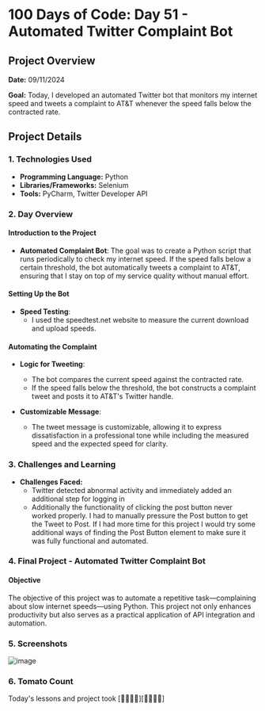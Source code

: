 # 100 Days of Code: Day 51 - Automated Twitter Complaint Bot

## Project Overview
**Date:** 09/11/2024

**Goal:** 
Today, I developed an automated Twitter bot that monitors my internet speed and tweets a complaint to AT&T whenever the speed falls below the contracted rate.

## Project Details
### 1. Technologies Used
- **Programming Language:** Python
- **Libraries/Frameworks:** Selenium
- **Tools:** PyCharm, Twitter Developer API

### 2. Day Overview 
#### Introduction to the Project
- **Automated Complaint Bot**: The goal was to create a Python script that runs periodically to check my internet speed. If the speed falls below a certain threshold, the bot automatically tweets a complaint to AT&T, ensuring that I stay on top of my service quality without manual effort.

#### Setting Up the Bot


- **Speed Testing**:
  - I used the speedtest.net website to measure the current download and upload speeds.


#### Automating the Complaint
- **Logic for Tweeting**:
  - The bot compares the current speed against the contracted rate.
  - If the speed falls below the threshold, the bot constructs a complaint tweet and posts it to AT&T's Twitter handle.

- **Customizable Message**:
  - The tweet message is customizable, allowing it to express dissatisfaction in a professional tone while including the measured speed and the expected speed for clarity.

### 3. Challenges and Learning
- **Challenges Faced:**
  - Twitter detected abnormal activity and immediately added an additional step for logging in
  - Additionally the functionality of clicking the post button never worked properly. I had to manually pressure the Post button to get the Tweet to Post. If I had more time for this project I would try some additional ways of finding the Post Button element to make sure it was fully functional and automated. 

### 4. Final Project - Automated Twitter Complaint Bot



#### Objective
The objective of this project was to automate a repetitive task—complaining about slow internet speeds—using Python. This project not only enhances productivity but also serves as a practical application of API integration and automation.

### 5. Screenshots 

![image](https://github.com/user-attachments/assets/5fcade04-e408-47d4-935f-62c23c8022e1)


### 6. Tomato Count

Today's lessons and project took [🍅🍅🍅🍅][🍅🍅🍅🍅]

